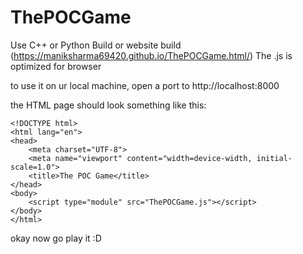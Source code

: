 # ThePOCGame

Use C++ or Python Build
or website build (https://maniksharma69420.github.io/ThePOCGame.html/)
The .js is optimized for browser

to use it on ur local machine,
open a port to http://localhost:8000

the HTML page should look something like this:
```
<!DOCTYPE html>
<html lang="en">
<head>
    <meta charset="UTF-8">
    <meta name="viewport" content="width=device-width, initial-scale=1.0">
    <title>The POC Game</title>
</head>
<body>
    <script type="module" src="ThePOCGame.js"></script>
</body>
</html>
```

okay now go play it :D
